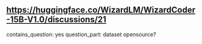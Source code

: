 ## https://huggingface.co/WizardLM/WizardCoder-15B-V1.0/discussions/21

contains_question: yes
question_part: dataset opensource?